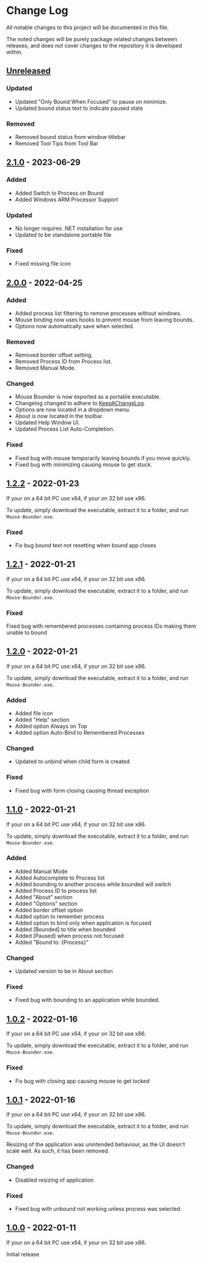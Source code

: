 # Change Log

All notable changes to this project will be documented in this file.

The noted changes will be purely package related changes between releases, and does not cover changes to the repository it is developed within.

## [Unreleased]

### Updated

- Updated "Only Bound When Focused" to pause on minimize.
- Updated bound status text to indicate paused state

### Removed

- Removed bound status from window titlebar
- Removed Tool Tips from Tool Bar

## [2.1.0] - 2023-06-29

### Added

- Added Switch to Process on Bound
- Added Windows ARM Processor Support

### Updated

- No longer requires .NET installation for use
- Updated to be standalone portable file

### Fixed

- Fixed missing file icon

## [2.0.0] - 2022-04-25

### Added

- Added process list filtering to remove processes without windows.
- Mouse binding now uses hooks to prevent mouse from leaving bounds.
- Options now automatically save when selected.

### Removed

- Removed border offset setting.
- Removed Process ID from Process list.
- Removed Manual Mode.

### Changed

- Mouse Bounder is now exported as a portable executable.
- Changelog changed to adhere to [KeepAChangeLog](https://keepachangelog.com).
- Options are now located in a dropdown menu.
- About is now located in the toolbar.
- Updated Help Window UI.
- Updated Process List Auto-Completion.

### Fixed

- Fixed bug with mouse temporarily leaving bounds if you move quickly.
- Fixed bug with minimizing causing mouse to get stuck.

## [1.2.2] - 2022-01-23

If your on a 64 bit PC use x64, if your on 32 bit use x86.

To update, simply download the executable, extract it to a folder, and run `Mouse-Bounder.exe`.

### Fixed

- Fix bug bound text not resetting when bound app closes

## [1.2.1] - 2022-01-21

If your on a 64 bit PC use x64, if your on 32 bit use x86.

To update, simply download the executable, extract it to a folder, and run `Mouse-Bounder.exe`.

### Fixed

Fixed bug with remembered processes containing process IDs making them unable to bound

## [1.2.0] - 2022-01-21

If your on a 64 bit PC use x64, if your on 32 bit use x86.

To update, simply download the executable, extract it to a folder, and run `Mouse-Bounder.exe`.

### Added

- Added file icon
- Added "Help" section
- Added option Always on Top
- Added option Auto-Bind to Remembered Processes

### Changed

- Updated to unbind when child form is created

### Fixed

- Fixed bug with form closing causing thread exception

## [1.1.0] - 2022-01-21

If your on a 64 bit PC use x64, if your on 32 bit use x86.

To update, simply download the executable, extract it to a folder, and run `Mouse-Bounder.exe`.

### Added

- Added Manual Mode
- Added Autocomplete to Process list
- Added bounding to another process while bounded will switch
- Added Process ID to process list
- Added "About" section
- Added "Options" section
- Added border offset option
- Added option to remember process
- Added option to bind only when application is focused
- Added [Bounded] to title when bounded
- Added [Paused] when process not focused
- Added "Bound to: {Process}"

### Changed

- Updated version to be in About section

### Fixed

- Fixed bug with bounding to an application while bounded.


## [1.0.2] - 2022-01-16

If your on a 64 bit PC use x64, if your on 32 bit use x86.

To update, simply download the executable, extract it to a folder, and run `Mouse-Bounder.exe`.

### Fixed

- Fix bug with closing app causing mouse to get locked

## [1.0.1] - 2022-01-16

If your on a 64 bit PC use x64, if your on 32 bit use x86.

To update, simply download the executable, extract it to a folder, and run `Mouse-Bounder.exe`.

Resizing of the application was unintended behaviour, as the UI doesn't scale well.
As such, it has been removed.

### Changed

- Disabled resizing of application

### Fixed

- Fixed bug with unbound not working unless process was selected

## [1.0.0] - 2022-01-11

If your on a 64 bit PC use x64, if your on 32 bit use x86.

Initial release

[Unreleased]: https://github.com/kdserra/Mouse-Bounder/compare/v2.1.0...dev
[2.1.0]: https://github.com/kdserra/Mouse-Bounder/releases/tag/v2.1.0
[2.0.0]: https://github.com/kdserra/Mouse-Bounder/releases/tag/v2.0.0
[1.2.2]: https://github.com/kdserra/Mouse-Bounder/releases/tag/v1.2.2
[1.2.1]: https://github.com/kdserra/Mouse-Bounder/releases/tag/v1.2.1
[1.2.0]: https://github.com/kdserra/Mouse-Bounder/releases/tag/v1.2.0
[1.1.0]: https://github.com/kdserra/Mouse-Bounder/releases/tag/v1.1.0
[1.0.2]: https://github.com/kdserra/Mouse-Bounder/releases/tag/v1.0.2
[1.0.1]: https://github.com/kdserra/Mouse-Bounder/releases/tag/v1.0.1
[1.0.0]: https://github.com/kdserra/Mouse-Bounder/releases/tag/v1.0.0